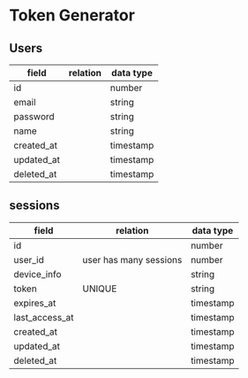 # Token Generator

## Users

| field      | relation | data type |
| ---------- | -------- | --------- |
| id         |          | number    |
| email      |          | string    |
| password   |          | string    |
| name       |          | string    |
| created_at |          | timestamp |
| updated_at |          | timestamp |
| deleted_at |          | timestamp |

## sessions

| field          | relation               | data type |
| -------------- | ---------------------- | --------- |
| id             |                        | number    |
| user_id        | user has many sessions | number    |
| device_info    |                        | string    |
| token          | UNIQUE                 | string    |
| expires_at     |                        | timestamp |
| last_access_at |                        | timestamp |
| created_at     |                        | timestamp |
| updated_at     |                        | timestamp |
| deleted_at     |                        | timestamp |
